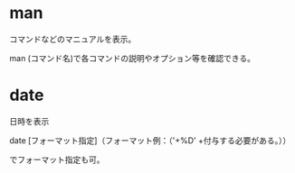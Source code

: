 # man
コマンドなどのマニュアルを表示。

man (コマンド名)で各コマンドの説明やオプション等を確認できる。

# date
日時を表示

date [フォーマット指定]（フォーマット例：（'+%D' +付与する必要がある。））

でフォーマット指定も可。
